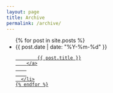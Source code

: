 ```yaml
---
layout: page
title: Archive
permalink: /archive/
---
```


  <ul class="post-list">
    {% for post in site.posts %}
      <li>
      <span class="post-meta">{{ post.date | date: "%Y-%m-%d" }}</span>
      	<a class="post-link" href="{{ post.url | prepend: site.baseurl }}">
      		
      		{{ post.title }}
      	</a>
        
        
      </li>
    {% endfor %}
  </ul>
